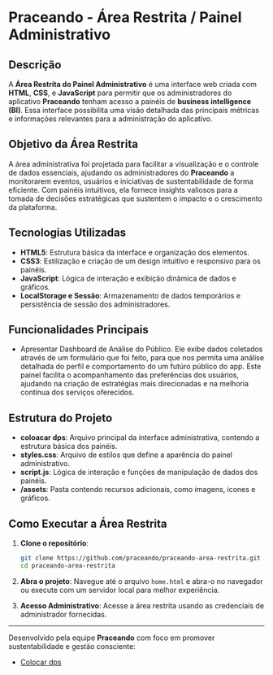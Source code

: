 # Praceando - Área Restrita / Painel Administrativo

## Descrição

A **Área Restrita do Painel Administrativo** é uma interface web criada com **HTML**, **CSS**, e **JavaScript** para permitir que os administradores do aplicativo **Praceando** tenham acesso a painéis de **business intelligence (BI)**. Essa interface possibilita uma visão detalhada das principais métricas e informações relevantes para a administração do aplicativo.

## Objetivo da Área Restrita

A área administrativa foi projetada para facilitar a visualização e o controle de dados essenciais, ajudando os administradores do **Praceando** a monitorarem eventos, usuários e iniciativas de sustentabilidade de forma eficiente. Com painéis intuitivos, ela fornece insights valiosos para a tomada de decisões estratégicas que sustentem o impacto e o crescimento da plataforma.

## Tecnologias Utilizadas

- **HTML5**: Estrutura básica da interface e organização dos elementos.
- **CSS3**: Estilização e criação de um design intuitivo e responsivo para os painéis.
- **JavaScript**: Lógica de interação e exibição dinâmica de dados e gráficos.
- **LocalStorage e Sessão**: Armazenamento de dados temporários e persistência de sessão dos administradores.

<!-- Colocar o resto dps -->

## Funcionalidades Principais

- Apresentar Dashboard de Análise do Público. Ele exibe dados coletados através de um formulário que foi feito, para que nos permita uma análise detalhada do perfil e comportamento do um futúro público do app. Este painel facilita o acompanhamento das preferências dos usuários, ajudando na criação de estratégias mais direcionadas e na melhoria contínua dos serviços oferecidos.

## Estrutura do Projeto

- **coloacar dps**: Arquivo principal da interface administrativa, contendo a estrutura básica dos painéis.
- **styles.css**: Arquivo de estilos que define a aparência do painel administrativo.
- **script.js**: Lógica de interação e funções de manipulação de dados dos painéis.
- **/assets**: Pasta contendo recursos adicionais, como imagens, ícones e gráficos.

## Como Executar a Área Restrita

1. **Clone o repositório**:
   ```bash
   git clone https://github.com/praceando/praceando-area-restrita.git
   cd praceando-area-restrita
   ```

2. **Abra o projeto**: Navegue até o arquivo `home.html` e abra-o no navegador ou execute com um servidor local para melhor experiência.

3. **Acesso Administrativo**: Acesse a área restrita usando as credenciais de administrador fornecidas.

---

Desenvolvido pela equipe **Praceando** com foco em promover sustentabilidade e gestão consciente:
- [Colocar dps](https://github.com/seu-usuario)
